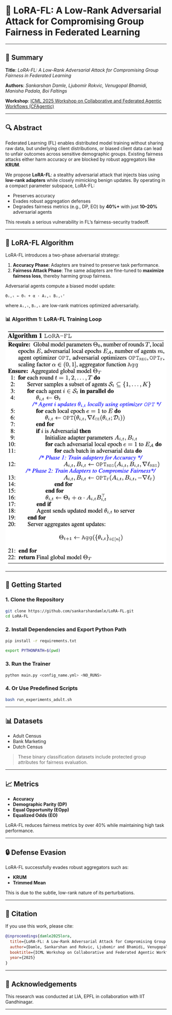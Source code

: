 # 🚨 LoRA-FL: A Low-Rank Adversarial Attack for Compromising Group Fairness in Federated Learning

---

## 📄 Summary

**Title**: *LoRA-FL: A Low-Rank Adversarial Attack for Compromising Group Fairness in Federated Learning*

**Authors**: *Sankarshan Damle, Ljubomir Rokvic, Venugopal Bhamidi, Manisha Padala, Boi Faltings*

**Workshop**: [ICML 2025 Workshop on Collaborative and Federated Agentic Workflows (CFAgentic)](https://cfagentic.github.io/)

---

## 🔍 Abstract

Federated Learning (FL) enables distributed model training without sharing raw data, but underlying client distributions, or biased client data can lead to unfair outcomes across sensitive demographic groups. Existing fairness attacks either harm accuracy or are blocked by robust aggregators like **KRUM**.

We propose **LoRA-FL**: a stealthy adversarial attack that injects bias using **low-rank adapters** while closely mimicking benign updates. By operating in a compact parameter subspace, LoRA-FL:

* Preserves accuracy
* Evades robust aggregation defenses
* Degrades fairness metrics (e.g., DP, EO) by **40%+** with just **10–20%** adversarial agents

This reveals a serious vulnerability in FL’s fairness-security tradeoff.

---

## 🧐 LoRA-FL Algorithm

LoRA-FL introduces a two-phase adversarial strategy:

1. **Accuracy Phase**: Adapters are trained to preserve task performance.
2. **Fairness Attack Phase**: The same adapters are fine-tuned to **maximize fairness loss**, thereby harming group fairness.

Adversarial agents compute a biased model update:

```
Θᵢ,ₜ ← Θₜ + α · Aᵢ,ₜ Bᵢ,ₜꜛ
```

where `Aᵢ,ₜ`, `Bᵢ,ₜ` are low-rank matrices optimized adversarially.

### 📊 Algorithm 1: LoRA-FL Training Loop

![LoRA-FL Algorithm](assets/lora_fl_algorithm.png)


---

## 🚀 Getting Started

### 1. Clone the Repository

```bash
git clone https://github.com/sankarshandamle/LoRA-FL.git
cd LoRA-FL
```

### 2. Install Dependencies and Export Python Path

```bash
pip install -r requirements.txt
```

```bash
export PYTHONPATH=$(pwd)
```

### 3. Run the Trainer

```bash
python main.py <config_name.yml> <NO_RUNS>
```

### 4. Or Use Predefined Scripts

```bash
bash run_experiments_adult.sh
```

---

## 📊 Datasets

* Adult Census
* Bank Marketing
* Dutch Census

> These binary classification datasets include protected group attributes for fairness evaluation.

---

## 📈 Metrics

* **Accuracy**
* **Demographic Parity (DP)**
* **Equal Opportunity (EOpp)**
* **Equalized Odds (EO)**

LoRA-FL reduces fairness metrics by over 40% while maintaining high task performance.

---

## 🔒 Defense Evasion

LoRA-FL successfully evades robust aggregators such as:

* **KRUM**
* **Trimmed Mean**

This is due to the subtle, low-rank nature of its perturbations.

---

## 📢 Citation

If you use this work, please cite:

```bibtex
@inproceedings{damle2025lora,
  title={LoRA-FL: A Low-Rank Adversarial Attack for Compromising Group Fairness in Federated Learning},
  author={Damle, Sankarshan and Rokvic, Ljubomir and Bhamidi, Venugopal and Padala, Manisha and Faltings, Boi},
  booktitle={ICML Workshop on Collaborative and Federated Agentic Workflows (CFAgentic)},
  year={2025}
}
```

---

## 🧪 Acknowledgements

This research was conducted at  LIA, EPFL in collaboration with IIT Gandhinagar.

---


